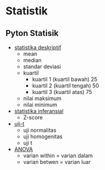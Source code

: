 # Statistik

## Pyton Statisik
* [statistika deskriptif](https://github.com/AhmadFirmanto/Statistik/blob/main/deskriptif.ipynb)
  - mean
  - median
  - standar deviasi
  - kuartil
    - kuartil 1 (kuartil bawah) 25 
    - kuartil 2 (kuartil tengah) 50
    - kuartil 3 (kuartil atas) 75
  - nilai maksimum
  - nilai minimum
* [statistika inferansial](https://github.com/AhmadFirmanto/Statistik/blob/main/inferensial.ipynb)
  - Z-score
* [uji-t](https://github.com/AhmadFirmanto/Statistik/blob/main/t_stat.ipynb)
  - uji normalitas
  - uji homogenitas
  - uji t
* [ANOVA](https://github.com/AhmadFirmanto/Statistik/blob/main/anova.ipynb)
  - varian within = varian dalam
  - varian betwen = varian luar
